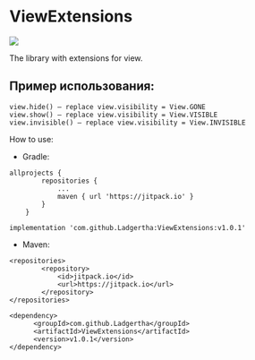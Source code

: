 # ViewExtensions
[![](https://jitpack.io/v/Ladgertha/ViewExtensions.svg)](https://jitpack.io/#Ladgertha/ViewExtensions)

The library with extensions for view.

## Пример использования:
```
view.hide() — replace view.visibility = View.GONE
view.show() — replace view.visibility = View.VISIBLE
view.invisible() — replace view.visibility = View.INVISIBLE
```

How to use:
- Gradle:
```
allprojects {
		repositories {
			...
			maven { url 'https://jitpack.io' }
		}
	}
```
```
implementation 'com.github.Ladgertha:ViewExtensions:v1.0.1'
```

- Maven:
```
<repositories>
		<repository>
		    <id>jitpack.io</id>
		    <url>https://jitpack.io</url>
		</repository>
</repositories>
```
```
<dependency>
	  <groupId>com.github.Ladgertha</groupId>
	  <artifactId>ViewExtensions</artifactId>
	  <version>v1.0.1</version>
</dependency>
  ```
